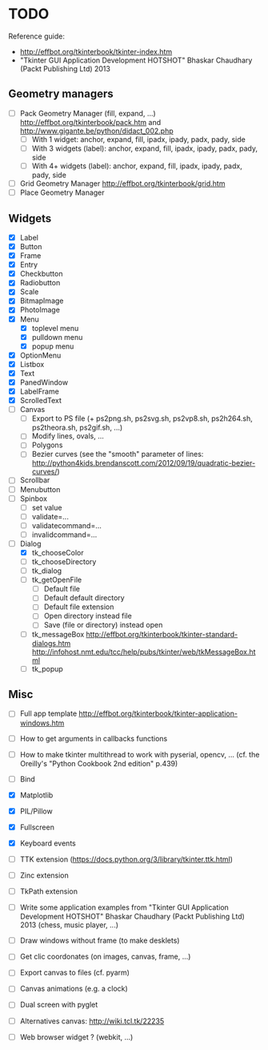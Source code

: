 # TODO

Reference guide:
- http://effbot.org/tkinterbook/tkinter-index.htm
- "Tkinter GUI Application Development HOTSHOT" Bhaskar Chaudhary (Packt Publishing Ltd) 2013

## Geometry managers

- [ ] Pack Geometry Manager (fill, expand, ...) http://effbot.org/tkinterbook/pack.htm and http://www.gigante.be/python/didact_002.php
    - [ ] With 1 widget: anchor, expand, fill, ipadx, ipady, padx, pady, side
    - [ ] With 3 widgets (label): anchor, expand, fill, ipadx, ipady, padx, pady, side
    - [ ] With 4+ widgets (label): anchor, expand, fill, ipadx, ipady, padx, pady, side
- [ ] Grid Geometry Manager http://effbot.org/tkinterbook/grid.htm
- [ ] Place Geometry Manager

## Widgets

- [x] Label
- [x] Button
- [x] Frame
- [x] Entry
- [x] Checkbutton
- [x] Radiobutton
- [x] Scale
- [x] BitmapImage
- [x] PhotoImage
- [x] Menu
    - [x] toplevel menu
    - [x] pulldown menu
    - [x] popup menu
- [x] OptionMenu
- [x] Listbox
- [x] Text
- [x] PanedWindow
- [x] LabelFrame
- [x] ScrolledText
- [ ] Canvas
    - [ ] Export to PS file (+ ps2png.sh, ps2svg.sh, ps2vp8.sh, ps2h264.sh, ps2theora.sh, ps2gif.sh, ...)
    - [ ] Modify lines, ovals, ...
    - [ ] Polygons
    - [ ] Bezier curves (see the "smooth" parameter of lines: http://python4kids.brendanscott.com/2012/09/19/quadratic-bezier-curves/)
- [ ] Scrollbar
- [ ] Menubutton
- [ ] Spinbox
    - [ ] set value
    - [ ] validate=...
    - [ ] validatecommand=...
    - [ ] invalidcommand=...
- [ ] Dialog
    - [x] tk_chooseColor
    - [ ] tk_chooseDirectory
    - [ ] tk_dialog
    - [ ] tk_getOpenFile
        - [ ] Default file
        - [ ] Default default directory
        - [ ] Default file extension
        - [ ] Open directory instead file
        - [ ] Save (file or directory) instead open
    - [ ] tk_messageBox http://effbot.org/tkinterbook/tkinter-standard-dialogs.htm http://infohost.nmt.edu/tcc/help/pubs/tkinter/web/tkMessageBox.html
    - [ ] tk_popup

## Misc

- [ ] Full app template http://effbot.org/tkinterbook/tkinter-application-windows.htm
- [ ] How to get arguments in callbacks functions
- [ ] How to make tkinter multithread to work with pyserial, opencv, ... (cf. the Oreilly's "Python Cookbook 2nd edition" p.439)
- [ ] Bind
- [x] Matplotlib
- [x] PIL/Pillow
- [x] Fullscreen
- [x] Keyboard events
- [ ] TTK extension (https://docs.python.org/3/library/tkinter.ttk.html)
- [ ] Zinc extension
- [ ] TkPath extension
- [ ] Write some application examples from "Tkinter GUI Application Development HOTSHOT" Bhaskar Chaudhary (Packt Publishing Ltd) 2013 (chess, music player, ...)
- [ ] Draw windows without frame (to make desklets)
- [ ] Get clic coordonates (on images, canvas, frame, ...)
- [ ] Export canvas to files (cf. pyarm)
- [ ] Canvas animations (e.g. a clock)
- [ ] Dual screen with pyglet
- [ ] Alternatives canvas: http://wiki.tcl.tk/22235
- [ ] Web browser widget ? (webkit, ...)

